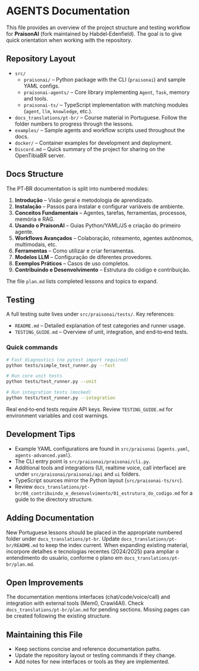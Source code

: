 # AGENTS Documentation

This file provides an overview of the project structure and testing workflow for **PraisonAI** (fork maintained by Habdel‑Edenfield). The goal is to give quick orientation when working with the repository.

## Repository Layout

- `src/`
  - `praisonai/` – Python package with the CLI (`praisonai`) and sample YAML configs.
  - `praisonai-agents/` – Core library implementing `Agent`, `Task`, memory and tools.
  - `praisonai-ts/` – TypeScript implementation with matching modules (`agent`, `llm`, `knowledge`, etc.).
- `docs_translations/pt-br/` – Course material in Portuguese. Follow the folder numbers to progress through the lessons.
- `examples/` – Sample agents and workflow scripts used throughout the docs.
- `docker/` – Container examples for development and deployment.
- `Discord.md` – Quick summary of the project for sharing on the OpenTibiaBR server.

## Docs Structure

The PT‑BR documentation is split into numbered modules:

1. **Introdução** – Visão geral e metodologia de aprendizado.
2. **Instalação** – Passos para instalar e configurar variáveis de ambiente.
3. **Conceitos Fundamentais** – Agentes, tarefas, ferramentas, processos, memória e RAG.
4. **Usando o PraisonAI** – Guias Python/YAML/JS e criação do primeiro agente.
5. **Workflows Avançados** – Colaboração, roteamento, agentes autônomos, multimodais, etc.
6. **Ferramentas** – Como utilizar e criar ferramentas.
7. **Modelos LLM** – Configuração de diferentes provedores.
8. **Exemplos Práticos** – Casos de uso completos.
9. **Contribuindo e Desenvolvimento** – Estrutura do código e contribuição.

The file `plan.md` lists completed lessons and topics to expand.

## Testing

A full testing suite lives under `src/praisonai/tests/`. Key references:

- `README.md` – Detailed explanation of test categories and runner usage.
- `TESTING_GUIDE.md` – Overview of unit, integration, and end‑to‑end tests.

### Quick commands

```bash
# Fast diagnostics (no pytest import required)
python tests/simple_test_runner.py --fast

# Run core unit tests
python tests/test_runner.py --unit

# Run integration tests (mocked)
python tests/test_runner.py --integration
```

Real end‑to‑end tests require API keys. Review `TESTING_GUIDE.md` for environment variables and cost warnings.

## Development Tips

- Example YAML configurations are found in `src/praisonai` (`agents.yaml`, `agents-advanced.yaml`).
- The CLI entry point is `src/praisonai/praisonai/cli.py`.
- Additional tools and integrations (UI, realtime voice, call interface) are under `src/praisonai/praisonai/api` and `ui` folders.
- TypeScript sources mirror the Python layout (`src/praisonai-ts/src`).
- Review `docs_translations/pt-br/08_contribuindo_e_desenvolvimento/01_estrutura_do_codigo.md` for a guide to the directory structure.

## Adding Documentation

New Portuguese lessons should be placed in the appropriate numbered folder under `docs_translations/pt-br`. Update `docs_translations/pt-br/README.md` to keep the index current. When expanding existing material, incorpore detalhes e tecnologias recentes (2024/2025) para ampliar o entendimento do usuário, conforme o plano em `docs_translations/pt-br/plan.md`.

## Open Improvements

The documentation mentions interfaces (chat/code/voice/call) and integration with external tools (Mem0, Crawl4AI). Check `docs_translations/pt-br/plan.md` for pending sections. Missing pages can be created following the existing structure.


## Maintaining this File
- Keep sections concise and reference documentation paths.
- Update the repository layout or testing commands if they change.
- Add notes for new interfaces or tools as they are implemented.

